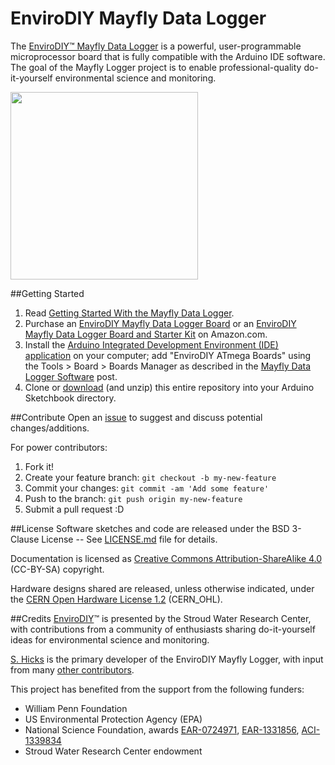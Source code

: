 EnviroDIY Mayfly Data Logger
==============
The [EnviroDIY™ Mayfly Data Logger](http://envirodiy.org/mayfly/) is a powerful, user-programmable microprocessor board that is fully compatible with the Arduino IDE software. The goal of the Mayfly Logger project is to enable professional-quality do-it-yourself environmental science and monitoring.

<img src="http://363hx939kn9r1sp3hxo0om0z.wpengine.netdna-cdn.com/wp-content/uploads/2016/05/20160508_134514-001.jpg" width="300">

##Getting Started

1. Read [Getting Started With the Mayfly Data Logger](http://envirodiy.org/mayfly/).
2. Purchase an [EnviroDIY Mayfly Data Logger Board](https://www.amazon.com/EnviroDIY-Mayfly-Logger-Arduino-Compatible/dp/B01F9B4WCG) or an [EnviroDIY Mayfly Data Logger Board and Starter Kit](https://www.amazon.com/EnviroDIY-Mayfly-Arduino-Compatible-Starter/dp/B01FCVALDW) on Amazon.com.
3. Install the [Arduino Integrated Development Environment (IDE) application](https://www.arduino.cc/en/Main/Software) on your computer; add "EnviroDIY ATmega Boards" using the Tools > Board > Boards Manager as described in the [Mayfly Data Logger Software](http://envirodiy.org/mayfly/software/) post.
4. Clone or [download](https://github.com/EnviroDIY/EnviroDIY_Mayfly_Logger/archive/master.zip) (and unzip) this entire repository into your Arduino Sketchbook directory.

##Contribute
Open an [issue](https://github.com/EnviroDIY/EnviroDIY_Mayfly_Logger/issues) to suggest and discuss potential changes/additions.

For power contributors:

1. Fork it!
2. Create your feature branch: `git checkout -b my-new-feature`
3. Commit your changes: `git commit -am 'Add some feature'`
4. Push to the branch: `git push origin my-new-feature`
5. Submit a pull request :D


##License
Software sketches and code are released under the BSD 3-Clause License -- See [LICENSE.md](https://github.com/EnviroDIY/EnviroDIY_Mayfly_Logger/blob/master/LICENSE.md) file for details.

Documentation is licensed as [Creative Commons Attribution-ShareAlike 4.0](https://creativecommons.org/licenses/by-sa/4.0/) (CC-BY-SA) copyright.

Hardware designs shared are released, unless otherwise indicated, under the [CERN Open Hardware License 1.2](http://www.ohwr.org/licenses/cern-ohl/v1.2) (CERN_OHL).

##Credits
[EnviroDIY](http://envirodiy.org/)™ is presented by the Stroud Water Research Center, with contributions from a community of enthusiasts sharing do-it-yourself ideas for environmental science and monitoring.

[S. Hicks](https://github.com/s-hicks2) is the primary developer of the EnviroDIY Mayfly Logger, with input from many [other contributors](https://github.com/EnviroDIY/EnviroDIY_Mayfly_Logger/graphs/contributors).

This project has benefited from the support from the following funders:

* William Penn Foundation
* US Environmental Protection Agency (EPA)
* National Science Foundation, awards [EAR-0724971](http://www.nsf.gov/awardsearch/showAward?AWD_ID=0724971), [EAR-1331856](http://www.nsf.gov/awardsearch/showAward?AWD_ID=1331856), [ACI-1339834](http://www.nsf.gov/awardsearch/showAward?AWD_ID=1339834)
* Stroud Water Research Center endowment
